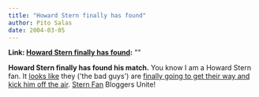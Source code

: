 ```yaml
---
title: "Howard Stern finally has found"
author: Pito Salas
date: 2004-03-05
---
```


**Link: [Howard Stern finally has found](None):** ""

**Howard Stern finally has found his match.** You know I am a Howard Stern
fan. It [looks
like](<http://www.salon.com/news/feature/2004/03/04/stern/index.html>) they
('the bad guys') are [finally going to get their way and kick him off the
air](<http://www.fmqb.com/Article.asp?id=20252>). [Stern
Fan](<http://doc.weblogs.com/>) Bloggers Unite!


